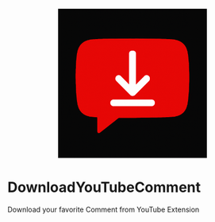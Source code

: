 <p align="center">
        <img src="DownloadYouTubeComment.png" width="300" height="300" alt="DownloadYouTubeComment">
</p>


# DownloadYouTubeComment
Download your favorite Comment from YouTube Extension
